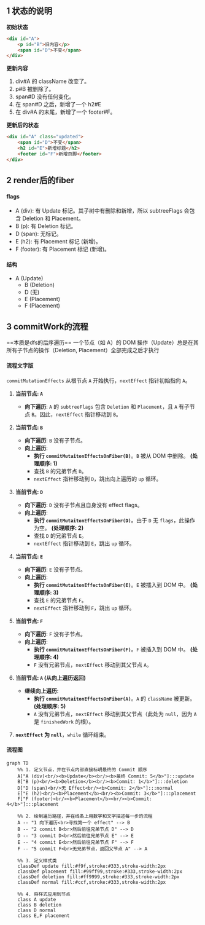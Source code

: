 ## 1 状态的说明

**初始状态**

```html
<div id="A">
	<p id="B">旧内容</p>
	<span id="D">不变</span>
</div>
```

**更新内容**

1. div#A 的 className 改变了。
2. p#B 被删除了。
3. span#D 没有任何变化。
4. 在 span#D 之后，新增了一个 h2#E
5. 在 div#A 的末尾，新增了一个 footer#F。

**更新后的状态**

```html
<div id="A" class="updated">
	<span id="D">不变</span>
	<h2 id="E">新增标题</h2>
	<footer id="F">新增页脚</footer>
</div>
```

## 2 render后的fiber

#### flags

- A (div): 有 Update 标记。其子树中有删除和新增，所以 subtreeFlags 会包含 Deletion 和 Placement。
- B (p): 有 Deletion 标记。
- D (span): 无标记。
- E (h2): 有 Placement 标记 (新增)。
- F (footer): 有 Placement 标记 (新增)。

#### 结构

- A (Update)
  - B (Deletion)
  - D (无)
  - E (Placement)
  - F (Placement)

## 3 commitWork的流程

==本质是dfs的后序遍历==
一个节点（如 A）的 DOM 操作（Update）总是在其所有子节点的操作（Deletion, Placement）全部完成之后才执行

#### 流程文字版

`commitMutationEffects` 从根节点 `A` 开始执行，`nextEffect` 指针初始指向 `A`。

1. **当前节点: `A`**

   - **向下遍历**: `A` 的 `subtreeFlags` 包含 `Deletion` 和 `Placement`，且 `A` 有子节点 `B`。因此，`nextEffect` 指针移动到 `B`。

2. **当前节点: `B`**

   - **向下遍历**: `B` 没有子节点。
   - **向上遍历**:
     - **执行 `commitMutaitonEffectsOnFiber(B)`**。`B` 被从 DOM 中删除。 **(处理顺序: 1)**
     - 查找 `B` 的兄弟节点 `D`。
     - `nextEffect` 指针移动到 `D`，跳出向上遍历的 `up` 循环。

3. **当前节点: `D`**

   - **向下遍历**: `D` 没有子节点且自身没有 effect flags。
   - **向上遍历**:
     - **执行 `commitMutaitonEffectsOnFiber(D)`**。由于 `D` 无 `flags`，此操作为空。 **(处理顺序: 2)**
     - 查找 `D` 的兄弟节点 `E`。
     - `nextEffect` 指针移动到 `E`，跳出 `up` 循环。

4. **当前节点: `E`**

   - **向下遍历**: `E` 没有子节点。
   - **向上遍历**:
     - **执行 `commitMutaitonEffectsOnFiber(E)`**。`E` 被插入到 DOM 中。 **(处理顺序: 3)**
     - 查找 `E` 的兄弟节点 `F`。
     - `nextEffect` 指针移动到 `F`，跳出 `up` 循环。

5. **当前节点: `F`**

   - **向下遍历**: `F` 没有子节点。
   - **向上遍历**:
     - **执行 `commitMutaitonEffectsOnFiber(F)`**。`F` 被插入到 DOM 中。 **(处理顺序: 4)**
     - `F` 没有兄弟节点，`nextEffect` 移动到其父节点 `A`。

6. **当前节点: `A` (从向上遍历返回)**

   - **继续向上遍历**:
     - **执行 `commitMutaitonEffectsOnFiber(A)`**。`A` 的 `className` 被更新。 **(处理顺序: 5)**
     - `A` 没有兄弟节点，`nextEffect` 移动到其父节点（此处为 `null`，因为 `A` 是 `finishedWork` 的根）。

7. **`nextEffect` 为 `null`**，`while` 循环结束。

#### 流程图

```mermaid
graph TD
    %% 1. 定义节点，并在节点内部直接标明最终的 Commit 顺序
    A["A (div)<br/><b>Update</b><br/><b>最终 Commit: 5</b>"]:::update
    B["B (p)<br/><b>Deletion</b><br/><b>Commit: 1</b>"]:::deletion
    D["D (span)<br/>无 Effect<br/><b>Commit: 2</b>"]:::normal
    E["E (h2)<br/><b>Placement</b><br/><b>Commit: 3</b>"]:::placement
    F["F (footer)<br/><b>Placement</b><br/><b>Commit: 4</b>"]:::placement

    %% 2. 绘制遍历路径，并在线条上用数字和文字描述每一步的流程
    A -- "1 向下遍历<br>寻找第一个 effect" --> B
    B -- "2 commit B<br>然后前往兄弟节点 D" --> D
    D -- "3 commit D<br>然后前往兄弟节点 E" --> E
    E -- "4 commit E<br>然后前往兄弟节点 F" --> F
    F -- "5 commit F<br>无兄弟节点，返回父节点 A" --> A

    %% 3. 定义样式类
    classDef update fill:#f9f,stroke:#333,stroke-width:2px
    classDef placement fill:#99ff99,stroke:#333,stroke-width:2px
    classDef deletion fill:#ff9999,stroke:#333,stroke-width:2px
    classDef normal fill:#ccf,stroke:#333,stroke-width:2px

    %% 4. 将样式应用到节点
    class A update
    class B deletion
    class D normal
    class E,F placement
```
